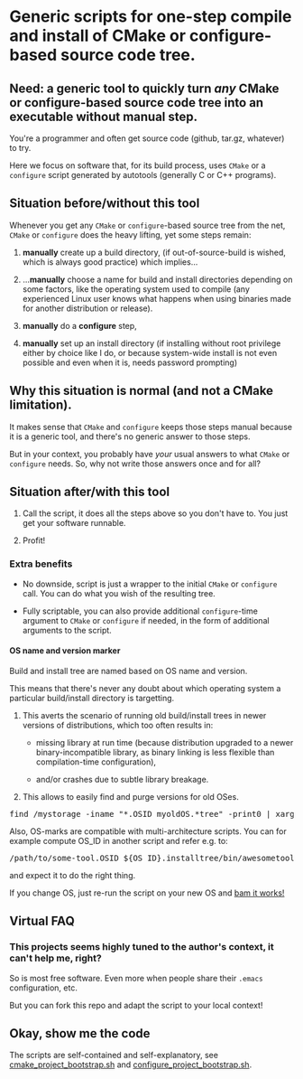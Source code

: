 # Generic scripts for one-step compile and install of CMake or configure-based source code tree.

## Need: a generic tool to quickly turn *any* CMake or configure-based source code tree into an executable without manual step.

You're a programmer and often get source code (github, tar.gz,
whatever) to try.

Here we focus on software that, for its build process, uses `CMake` or
a `configure` script generated by autotools (generally C or C++
programs).

## Situation before/without this tool

Whenever you get any `CMake` or `configure`-based source tree from the
net, `CMake` or `configure` does the heavy lifting, yet some steps remain:

1. **manually** create up a build directory, (if out-of-source-build
   is wished, which is always good practice) which implies...

2. ...**manually** choose a name for build and install directories
   depending on some factors, like the operating system used to
   compile (any experienced Linux user knows what happens when using
   binaries made for another distribution or release).

3. **manually** do a **configure** step,

4. **manually** set up an install directory (if installing without
   root privilege either by choice like I do, or because system-wide
   install is not even possible and even when it is, needs password
   prompting)

## Why this situation is normal (and not a CMake limitation).

It makes sense that `CMake` and `configure` keeps those steps manual
because it is a generic tool, and there's no generic answer to those
steps.

But in your context, you probably have *your* usual answers to what
`CMake` or `configure` needs.  So, why not write those answers once
and for all?

## Situation after/with this tool

1. Call the script, it does all the steps above so you don't have to.
   You just get your software runnable.

2. Profit!

### Extra benefits

* No downside, script is just a wrapper to the initial `CMake` or
  `configure` call.  You can do what you wish of the resulting tree.

* Fully scriptable, you can also provide additional `configure`-time
  argument to `CMake` or `configure` if needed, in the form of
  additional arguments to the script.

#### OS name and version marker

Build and install tree are named based on OS name and version.

This means that there's never any doubt about which operating system a
particular build/install directory is targetting.

1. This averts the scenario of running old build/install trees in newer
versions of distributions, which too often results in:

    * missing library at run time (because distribution upgraded to a
	  newer binary-incompatible library, as binary linking is less
	  flexible than compilation-time configuration),

    * and/or crashes due to subtle library breakage.

2. This allows to easily find and purge versions for old OSes.

<pre>
find /mystorage -iname "*.OSID_myoldOS.*tree" -print0 | xargs -0 rm -rf
</pre>

Also, OS-marks are compatible with multi-architecture scripts.  You
can for example compute OS_ID in another script and refer e.g. to:

<pre>
/path/to/some-tool.OSID_${OS_ID}.installtree/bin/awesometool
</pre>

and expect it to do the right thing.


If you change OS, just re-run the script on your new OS and
[bam it works!](http://www.smbc-comics.com/comic/2011-02-17)

## Virtual FAQ

### This projects seems highly tuned to the author's context, it can't help me, right?

So is most free software.  Even more when people share their `.emacs`
configuration, etc.

But you can fork this repo and adapt the script to your local context!

## Okay, show me the code

The scripts are self-contained and self-explanatory, see
[cmake_project_bootstrap.sh](cmake_project_bootstrap.sh) and
[configure_project_bootstrap.sh](configure_project_bootstrap.sh).
